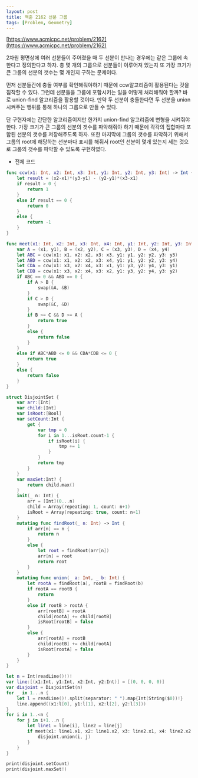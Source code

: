 ```yaml
---
layout: post
title: 백준 2162 선분 그룹
tags: [Problem, Geometry]
---
```


[https://www.acmicpc.net/problem/2162](https://www.acmicpc.net/problem/2162)

2차원 평면상에 여러 선분들이 주어졌을 때 두 선분이 만나는 경우에는 같은 그룹에 속한다고 정의한다고 하자. 총 몇 개의 그룹으로 선분들이 이루어져 있는지 또 가장 크기가 큰 그룹의 선분의 갯수는 몇 개인지 구하는 문제이다.  

먼저 선분들간에 충돌 여부를 확인해줘야하기 때문에 ccw알고리즘이 활용된다는 것을 짐작할 수 있다. 그런데 선분들을 그룹에 포함시키는 일을 어떻게 처리해줘야 할까? 바로 union-find 알고리즘을 활용할 것이다. 만약 두 선분이 충돌한다면 두 선분을 union 시켜주는 행위를 통해 하나의 그룹으로 만들 수 있다.  

단 구현자체는 간단한 알고리즘이지만 한가지 union-find 알고리즘에 변형을 시켜줘야한다. 가장 크기가 큰 그룹의 선분의 갯수를 파악해줘야 하기 때문에 각각의 집합마다 포함된 선분의 갯수를 저장해주도록 하자. 또한 마지막에 그룹의 갯수를 파악하기 위해서 그룹의 root에 해당하는 선분마다 표시를 해줘서 root인 선분이 몇개 있는지 세는 것으로 그룹의 갯수를 파악할 수 있도록 구현하였다.  

- 전체 코드



```swift
func ccw(x1: Int, x2: Int, x3: Int, y1: Int, y2: Int, y3: Int) -> Int {
    let result = (x2-x1)*(y3-y1) - (y2-y1)*(x3-x1)
    if result > 0 {
        return 1
    }
    else if result == 0 {
        return 0
    }
    else {
        return -1
    }
}

func meet(x1: Int, x2: Int, x3: Int, x4: Int, y1: Int, y2: Int, y3: Int, y4: Int) -> Bool {
    var A = (x1, y1), B = (x2, y2), C = (x3, y3), D = (x4, y4)
    let ABC = ccw(x1: x1, x2: x2, x3: x3, y1: y1, y2: y2, y3: y3)
    let ABD = ccw(x1: x1, x2: x2, x3: x4, y1: y1, y2: y2, y3: y4)
    let CDA = ccw(x1: x3, x2: x4, x3: x1, y1: y3, y2: y4, y3: y1)
    let CDB = ccw(x1: x3, x2: x4, x3: x2, y1: y3, y2: y4, y3: y2)
    if ABC == 0 && ABD == 0 {
        if A > B {
            swap(&A, &B)
        }
        if C > D {
            swap(&C, &D)
        }
        if B >= C && D >= A {
            return true
        }
        else {
            return false
        }
    }
    else if ABC*ABD <= 0 && CDA*CDB <= 0 {
        return true
    }
    else {
        return false
    }
}

struct DisjointSet {
    var arr:[Int]
    var child:[Int]
    var isRoot:[Bool]
    var setCount:Int {
        get {
            var tmp = 0
            for i in 1...isRoot.count-1 {
                if isRoot[i] {
                    tmp += 1
                }
            }
            return tmp
        }
    }
    var maxSet:Int? {
        return child.max()
    }
    init(_ n: Int) {
        arr = [Int](0...n)
        child = Array(repeating: 1, count: n+1)
        isRoot = Array(repeating: true, count: n+1)
    }
    mutating func findRoot(_ n: Int) -> Int {
        if arr[n] == n {
            return n
        }
        else {
            let root = findRoot(arr[n])
            arr[n] = root
            return root
        }
    }
    mutating func union(_ a: Int, _ b: Int) {
        let rootA = findRoot(a), rootB = findRoot(b)
        if rootA == rootB {
            return
        }
        else if rootB > rootA {
            arr[rootB] = rootA
            child[rootA] += child[rootB]
            isRoot[rootB] = false
        }
        else {
            arr[rootA] = rootB
            child[rootB] += child[rootA]
            isRoot[rootA] = false
        }
    }
}

let n = Int(readLine()!)!
var line:[(x1:Int, y1:Int, x2:Int, y2:Int)] = [(0, 0, 0, 0)]
var disjoint = DisjointSet(n)
for _ in 1...n {
    let l = readLine()!.split(separator: " ").map{Int(String($0))!}
    line.append((x1:l[0], y1:l[1], x2:l[2], y2:l[3]))
}
for i in 1..<n {
    for j in i+1...n {
        let line1 = line[i], line2 = line[j]
        if meet(x1: line1.x1, x2: line1.x2, x3: line2.x1, x4: line2.x2, y1: line1.y1, y2: line1.y2, y3: line2.y1, y4: line2.y2) {
            disjoint.union(i, j)
        }
    }
}

print(disjoint.setCount)
print(disjoint.maxSet!)
```

